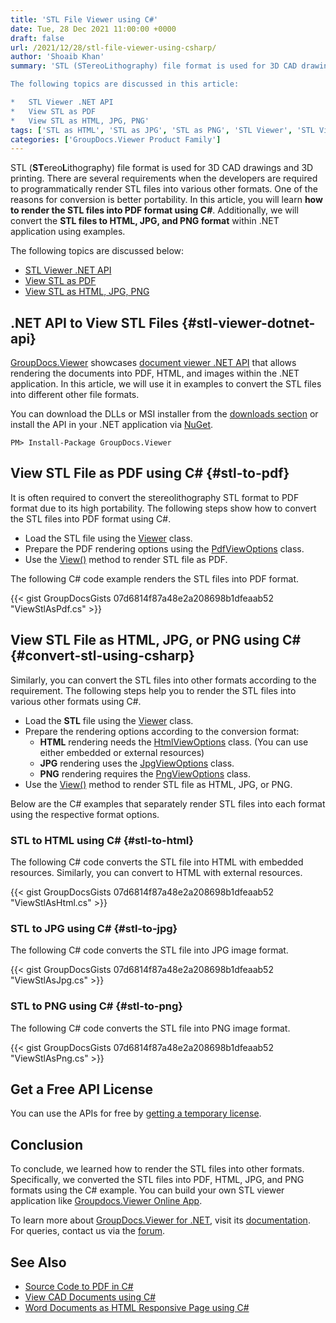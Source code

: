 ```yaml
---
title: 'STL File Viewer using C#'
date: Tue, 28 Dec 2021 11:00:00 +0000
draft: false
url: /2021/12/28/stl-file-viewer-using-csharp/
author: 'Shoaib Khan'
summary: 'STL (STereoLithography) file format is used for 3D CAD drawings and 3D printing. There are several requirements when the developers are required to programmatically render STL files into various other formats. One of the reasons for conversion is better portability. In this article, you will learn how to render the STL files into PDF format using C#. Additionally, we will convert the STL files to HTML, JPG, and PNG format within .NET application using examples.

The following topics are discussed in this article:

*   STL Viewer .NET API
*   View STL as PDF
*   View STL as HTML, JPG, PNG'
tags: ['STL as HTML', 'STL as JPG', 'STL as PNG', 'STL Viewer', 'STL Viewer using C#', 'View STL', 'View STL as PDF']
categories: ['GroupDocs.Viewer Product Family']
---
```


STL (**ST**ereo**L**ithography) file format is used for 3D CAD drawings and 3D printing. There are several requirements when the developers are required to programmatically render STL files into various other formats. One of the reasons for conversion is better portability. In this article, you will learn **how to render the STL files into PDF format using C#**. Additionally, we will convert the **STL files to HTML, JPG, and PNG format** within .NET application using examples.

The following topics are discussed below:

*   [STL Viewer .NET API](#stl-viewer-dotnet-api)
*   [View STL as PDF](#stl-to-pdf)
*   [View STL as HTML, JPG, PNG](#convert-stl-using-csharp)

## .NET API to View STL Files {#stl-viewer-dotnet-api}

[GroupDocs.Viewer](https://products.groupdocs.com/viewer/) showcases [document viewer .NET API](https://products.groupdocs.com/viewer/net/) that allows rendering the documents into PDF, HTML, and images within the .NET application. In this article, we will use it in examples to convert the STL files into different other file formats.

You can download the DLLs or MSI installer from the [downloads section](https://downloads.groupdocs.com/viewer/net) or install the API in your .NET application via [NuGet](https://www.nuget.org/packages/groupdocs.viewer).

```
PM> Install-Package GroupDocs.Viewer
```

## View STL File as PDF using C# {#stl-to-pdf}

It is often required to convert the stereolithography STL format to PDF format due to its high portability. The following steps show how to convert the STL files into PDF format using C#.

*   Load the STL file using the [Viewer](https://apireference.groupdocs.com/viewer/net/groupdocs.viewer/viewer) class.
*   Prepare the PDF rendering options using the [PdfViewOptions](https://apireference.groupdocs.com/viewer/net/groupdocs.viewer.options/pdfviewoptions) class.
*   Use the [View()](https://apireference.groupdocs.com/viewer/net/groupdocs.viewer/viewer/methods/view) method to render STL file as PDF.

The following C# code example renders the STL files into PDF format.

{{< gist GroupDocsGists 07d6814f87a48e2a208698b1dfeaab52 "ViewStlAsPdf.cs" >}}

## View STL File as HTML, JPG, or PNG using C# {#convert-stl-using-csharp}

Similarly, you can convert the STL files into other formats according to the requirement. The following steps help you to render the STL files into various other formats using C#.

*   Load the **STL** file using the [Viewer](https://apireference.groupdocs.com/viewer/net/groupdocs.viewer/viewer) class.
*   Prepare the rendering options according to the conversion format:
    *   **HTML** rendering needs the [](https://apireference.groupdocs.com/viewer/net/groupdocs.viewer.options/pdfviewoptions)[HtmlViewOptions](https://apireference.groupdocs.com/viewer/net/groupdocs.viewer.options/htmlviewoptions) class. (You can use either embedded or external resources)
    *   **JPG** rendering uses the [JpgViewOptions](https://apireference.groupdocs.com/viewer/net/groupdocs.viewer.options/jpgviewoptions) class.
    *   **PNG** rendering requires the [PngViewOptions](https://apireference.groupdocs.com/viewer/net/groupdocs.viewer.options/pngviewoptions) class.
*   Use the [View()](https://apireference.groupdocs.com/viewer/net/groupdocs.viewer/viewer/methods/view) method to render STL file as HTML, JPG, or PNG.

Below are the C# examples that separately render STL files into each format using the respective format options.

### STL to HTML using C# {#stl-to-html}

The following C# code converts the STL file into HTML with embedded resources. Similarly, you can convert to HTML with external resources.

{{< gist GroupDocsGists 07d6814f87a48e2a208698b1dfeaab52 "ViewStlAsHtml.cs" >}}

### STL to JPG using C# {#stl-to-jpg}

The following C# code converts the STL file into JPG image format.

{{< gist GroupDocsGists 07d6814f87a48e2a208698b1dfeaab52 "ViewStlAsJpg.cs" >}}

### STL to PNG using C# {#stl-to-png}

The following C# code converts the STL file into PNG image format.

{{< gist GroupDocsGists 07d6814f87a48e2a208698b1dfeaab52 "ViewStlAsPng.cs" >}}

## Get a Free API License

You can use the APIs for free by [getting a temporary license](https://purchase.groupdocs.com/temporary-license).

## Conclusion

To conclude, we learned how to render the STL files into other formats. Specifically, we converted the STL files into PDF, HTML, JPG, and PNG formats using the C# example. You can build your own STL viewer application like [Groupdocs.Viewer Online App](https://products.groupdocs.app/viewer).

To learn more about [GroupDocs.Viewer for .NET](https://products.groupdocs.com/viewer/net/), visit its [documentation](https://docs.groupdocs.com/viewer/). For queries, contact us via the [forum](https://forum.groupdocs.com/).

## See Also

*   [Source Code to PDF in C#](https://blog.groupdocs.com/2021/12/03/convert-source-code-to-pdf-in-csharp/)
*   [View CAD Documents using C#](https://blog.groupdocs.com/2021/04/27/view-cad-documents-using-csharp/)
*   [Word Documents as HTML Responsive Page using C#](https://blog.groupdocs.com/2021/08/28/view-word-documents-as-html-responsive-page-using-csharp/)




